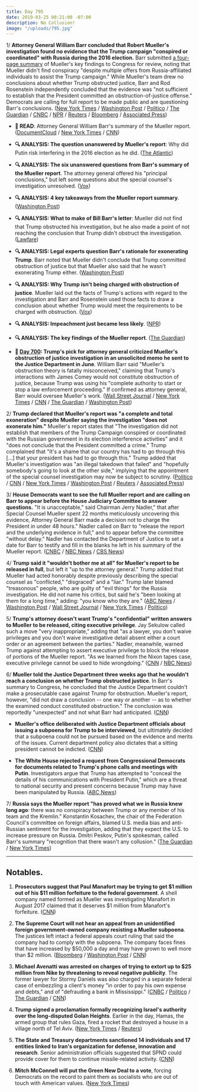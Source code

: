 ```yaml
---
title: Day 795
date: 2019-03-25 08:21:00 -07:00
description: No Collusion!
image: "/uploads/795.jpg"
---
```


1/ **Attorney General William Barr concluded that Robert Mueller's investigation found no evidence that the Trump campaign "conspired or coordinated" with Russia during the 2016 election.** Barr submitted [a four-page summary](https://www.documentcloud.org/documents/5779699-Letter-to-Congress-detailing-Robert-Mueller-s.html) of Mueller's key findings to Congress for review, noting that Mueller didn't find conspiracy "despite multiple offers from Russia-affiliated individuals to assist the Trump campaign." While Mueller's team drew no conclusions about whether Trump obstructed justice, Barr and Rod Rosenstein independently concluded that the evidence was "not sufficient to establish that the President committed an obstruction-of-justice offense." Democrats are calling for full report to be made public and are questioning Barr's conclusions. ([New York Times](https://www.nytimes.com/2019/03/24/us/politics/mueller-report-summary.html) / [Washington Post](https://www.washingtonpost.com/world/national-security/republicans-and-democrats-brace-for-renewed-battles-over-mueller-report/2019/03/23/56d9f214-4db3-11e9-b79a-961983b7e0cd_story.html) / [Politico](https://www.politico.com/story/2019/03/24/breaking-news-barr-to-release-summary-of-mueller-report-1233771) / [The Guardian](https://www.theguardian.com/us-news/2019/mar/24/mueller-report-donald-trump-barr-congress-russia) / [CNBC](https://www.cnbc.com/2019/03/24/fight-over-mueller-report-and-trump-russia-investigation-isnt-over.html) / [NPR](https://www.npr.org/2019/03/24/706318191/trump-white-house-havent-seen-or-been-briefed-on-mueller-investigation-report) / [Reuters](https://www.reuters.com/article/us-usa-trump-russia-barr/mueller-does-not-find-trump-campaign-knowingly-conspired-with-russia-idUSKCN1R50RG) / [Bloomberg](https://www.bloomberg.com/news/articles/2019-03-24/mueller-made-no-conclusion-on-obstruction-by-trump-barr-says) / [Associated Press](https://apnews.com/ea617240fe264947a967f8d13ed9a9a5))

* **📖 READ**: Attorney General William Barr's summary of the Mueller report. ([DocumentCloud](https://www.documentcloud.org/documents/5779699-Letter-to-Congress-detailing-Robert-Mueller-s.html) / [New York Times](https://www.nytimes.com/interactive/2019/03/24/us/politics/barr-letter-mueller-report.html) / [CNN](https://www.cnn.com/2019/03/24/politics/read-mueller-key-findings-doj/index.html))

* **🔍 ANALYSIS: The question unanswered by Mueller's report**: Why did Putin risk interfering in the 2016 election as he did. ([The Atlantic](https://www.theatlantic.com/ideas/archive/2019/03/mueller-report-leaves-one-key-question-unanswered/585625/))

* **🔍 ANALYSIS: The six unanswered questions from Barr's summary of the Mueller report**. The attorney general offered his "principal conclusions," but left some questions abut the special counsel's investigation unresolved. ([Vox](https://www.vox.com/2019/3/24/18279886/mueller-report-summary-trump-william-barr-questions))

* **🔍 ANALYSIS: 4 key takeaways from the Mueller report summary**. ([Washington Post](https://www.washingtonpost.com/politics/2019/03/24/takeaways-mueller-reports-principal-conclusions/))

* **🔍 ANALYSIS: What to make of Bill Barr's letter**: Mueller did not find that Trump obstructed his investigation, but he also made a point of not reaching the conclusion that Trump didn't obstruct the investigation. ([Lawfare](https://www.lawfareblog.com/what-make-bill-barrs-letter))

* **🔍 ANALYSIS: Legal experts question Barr's rationale for exonerating Trump**. Barr noted that Mueller didn't conclude that Trump committed obstruction of justice but that Mueller also said that he wasn't exonerating Trump either. ([Washington Post](https://www.washingtonpost.com/politics/2019/03/25/problems-with-william-barrs-conclusion-that-trump-didnt-obstruct-justice/))

* **🔍 ANALYSIS: Why Trump isn't being charged with obstruction of justice**. Mueller laid out the facts of Trump's actions with regard to the investigation and Barr and Rosenstein used those facts to draw a conclusion about whether Trump would meet the requirements to be charged with obstruction. ([Vox](https://www.vox.com/policy-and-politics/2019/3/24/18279851/mueller-trump-obstruction-justice-exoneration))

* **🔍 ANALYSIS: Impeachment just became less likely**. ([NPR](https://www.npr.org/2019/03/25/706432776/impeachment-just-got-less-likely-and-6-other-takeaways-from-the-barr-letter))

* **🔍 ANALYSIS: The key findings of the Mueller report**. ([The Guardian](https://www.theguardian.com/us-news/2019/mar/25/the-mueller-report-key-findings))

* **📌 [Day 700](https://whatthefuckjusthappenedtoday.com/2018/12/20/day-700/#3-trumps-pick-for-attorney-general-c): Trump's pick for attorney general criticized Mueller's obstruction of justice investigation in an unsolicited memo he sent to the Justice Department in June**. William Barr said "Mueller's obstruction theory is fatally misconceived," claiming that Trump's interactions with James Comey would not constitute obstruction of justice, because Trump was using his "complete authority to start or stop a law enforcement proceeding." If confirmed as attorney general, Barr would oversee Mueller's work. ([Wall Street Journal](https://www.wsj.com/articles/trumps-attorney-general-pick-criticized-an-aspect-of-mueller-probe-in-memo-to-justice-department-11545275973) / [New York Times](https://www.nytimes.com/2018/12/20/us/politics/barr-whitaker-mueller-trump.html) / [CNN](https://www.cnn.com/2018/12/19/politics/bill-barr-comey-obstruction/index.html) / [The Guardian](https://www.theguardian.com/us-news/2018/dec/20/william-barr-trump-attorney-general-muller-investigation-memo) / [Washington Post](https://www.washingtonpost.com/world/national-security/attorney-general-nominee-wrote-memo-criticizing-mueller-obstruction-probe/2018/12/20/72a01304-044b-11e9-b5df-5d3874f1ac36_story.html))

2/ **Trump declared that Mueller's report was "a complete and total exoneration" despite Mueller saying the investigation "does not exonerate him."** Mueller's report states that "The investigation did not establish that members of the Trump Campaign conspired or coordinated with the Russian government in its election interference activities" and it "does not conclude that the President committed a crime." Trump complained that "It's a shame that our country has had to go through this \[...\] that your president has had to go through this." Trump added that Mueller's investigation was "an illegal takedown that failed" and "hopefully somebody's going to look at the other side," implying that the appointment of the special counsel investigation may now be subject to scrutiny. ([Politico](https://www.politico.com/story/2019/03/24/trump-mueller-report-1233442) / [CNN](https://www.cnn.com/2019/03/24/politics/donald-trump-response-mueller-report/index.html) / [New York Times](https://www.nytimes.com/2019/03/24/us/politics/trump-exonerated.html) / [Washington Post](https://www.washingtonpost.com/politics/no-collusion-goes-from-a-defiant-mantra-to-a-rallying-cry-for-trumps-reelection/2019/03/24/2a98db5a-4e64-11e9-a3f7-78b7525a8d5f_story.html) / [Reuters](https://www.reuters.com/video/2019/03/24/trump-claims-complete-and-total-exonerat?videoId=529714002&videoChannel=1&channelName=Top\+News) / [Associated Press](https://apnews.com/ea617240fe264947a967f8d13ed9a9a5))

3/ **House Democrats want to see the full Mueller report and are calling on Barr to appear before the House Judiciary Committee to answer questions.** "It is unacceptable," said Chairman Jerry Nadler," that after Special Counsel Mueller spent 22 months meticulously uncovering this evidence, Attorney General Barr made a decision not to charge the President in under 48 hours." Nadler called on Barr to "release the report and the underlying evidence in full," and to appear before the committee "without delay." Nadler has contacted the Department of Justice to set a date for Barr to testify and fill in the blanks he left in his summary of the Mueller report. ([CNBC](https://www.cnbc.com/2019/03/24/fight-over-mueller-report-and-trump-russia-investigation-isnt-over.html) / [NBC News](https://www.nbcnews.com/politics/congress/nadler-begins-conversation-about-timing-barr-appearance-hill-n987016) / [CBS News](https://www.cbsnews.com/news/jerry-nadler-blasts-william-barr-making-decision-on-2-year-robert-mueller-probe-in-under-48-hours/))

4/ **Trump said it "wouldn't bother me at all" for Mueller's report to be released in full**, but left it "up to the attorney general." Trump added that Mueller had acted honorably despite previously describing the special counsel as "conflicted," "disgraced" and a "liar." Trump later blamed "treasonous" people, who are guilty of "evil things" for the Russia investigation. He did not name his critics, but said he's "been looking at them for a long time," adding: "you know who they are." ([ABC News](https://abcnews.go.com/Politics/democrats-demand-mueller-report-trump-attorney-general/story?id=61922470) / [Washington Post](https://www.washingtonpost.com/world/national-security/republicans-cheer-democrats-challenge-muellers-findings-on-trump-and-russia/2019/03/25/3b30a74e-4e8d-11e9-8d28-f5149e5a2fda_story.html) / [Wall Street Journal](https://www.wsj.com/articles/trump-more-than-happy-for-release-of-full-mueller-report-white-house-says-11553520972) / [New York Times](https://www.nytimes.com/2019/03/25/us/politics/trump-russia.html) / [Politico](https://www.politico.com/story/2019/03/24/mueller-report-trump-white-house-1234187))

5/ **Trump's attorney doesn't want Trump's "confidential" written answers to Mueller to be released, citing executive privilege**. Jay Sekulow called such a move "very inappropriate," adding that "as a lawyer, you don't waive privileges and you don't waive investigative detail absent either a court order or an agreement between the parties." Nadler, meanwhile, warned Trump against attempting to assert executive privilege to block the release of portions of the Mueller report. "As we learned from the Nixon tapes case, executive privilege cannot be used to hide wrongdoing." ([CNN](https://www.cnn.com/2019/03/25/politics/jay-sekulow-trump-mueller-written-answers/index.html) / [NBC News](https://www.nbcnews.com/politics/meet-the-press/nadler-executive-privilege-can-t-be-used-hide-wrongdoing-mueller-n986696))

6/ **Mueller told the Justice Department three weeks ago that he wouldn't reach a conclusion on whether Trump obstructed justice**. In Barr's summary to Congress, he concluded that the Justice Department couldn't make a prosecutable case against Trump for obstruction. Mueller's report, however, "did not draw a conclusion -- one way or another -- as to whether the examined conduct constituted obstruction." The conclusion was reportedly "unexpected" and not what Barr had anticipated. ([CNN](https://www.cnn.com/2019/03/25/politics/mueller-obstruction-conclusion/index.html))

* **Mueller's office deliberated with Justice Department officials about issuing a subpoena for Trump to be interviewed**, but ultimately decided that a subpoena could not be pursued based on the evidence and merits of the issues. Current department policy also dictates that a sitting president cannot be indicted. ([CNN](https://www.cnn.com/2019/03/24/politics/mueller-doj-subpoena-trump/index.html))

* **The White House rejected a request from Congressional Democrats for documents related to Trump's phone calls and meetings with Putin**. Investigators argue that Trump has attempted to "conceal the details of his communications with President Putin," which are a threat to national security and present concerns because Trump may have been manipulated by Russia. ([ABC News](https://abcnews.go.com/Politics/white-house-rejects-house-democrats-request-trump-putin/story?id=61843655))

7/ **Russia says the Mueller report "has proved what we in Russia knew long ago**: there was no conspiracy between Trump or any member of his team and the Kremlin." Konstantin Kosachev, the chair of the Federation Council's committee on foreign affairs, blamed U.S. media bias and anti-Russian sentiment for the investigation, adding that they expect the U.S. to increase pressure on Russia. Dmitri Peskov, Putin's spokesman, called Barr's summary "recognition that there wasn't any collusion." ([The Guardian](https://www.theguardian.com/world/2019/mar/25/russia-reaction-mueller-report-proved-what-already-knew) / [New York Times](https://www.nytimes.com/2019/03/25/world/europe/russia-mueller-report-trump.html))

---

## Notables.

1. **Prosecutors suggest that Paul Manafort may be trying to get $1 million out of his $11 million forfeiture to the federal government**. A shell company named formed as Mueller was investigating Manafort in August 2017 claimed that it deserves $1 million from Manafort's forfeiture. ([CNN](https://www.cnn.com/2019/03/23/politics/paul-manafort-million-dollars-forfeiture/index.html))

2. **The Supreme Court will not hear an appeal from an unidentified foreign government-owned company resisting a Mueller subpoena**. The justices left intact a federal appeals court ruling that said the company had to comply with the subpoena. The company faces fines that have increased by $50,000 a day and may have grown to well more than $2 million. ([Bloomberg](https://www.bloomberg.com/news/articles/2019-03-25/mystery-company-in-mueller-subpoena-fight-loses-at-supreme-court) / [Washington Post](https://www.washingtonpost.com/politics/courts_law/supreme-court-wont-hear-appeal-from-company-resisting-mueller-subpoena/2019/03/25/2002c508-4f03-11e9-88a1-ed346f0ec94f_story.html) / [CNN](https://www.cnn.com/2019/03/25/politics/supreme-court-mueller-grand-jury-documents/index.html))

3. **Michael Avenatti was arrested on charges of trying to extort up to $25 million from Nike by threatening to reveal negative publicity**. The former lawyer for Stormy Daniels was also charged in a separate federal case of embezzling a client's money "in order to pay his own expense and debts," and of "defrauding a bank in Mississippi." ([CNBC](https://www.cnbc.com/2019/03/25/michael-avenatti-to-be-charged-with-wire-and-bank-fraud.html) / [Politico](https://www.politico.com/story/2019/03/25/ny-prosecutors-announce-charges-against-avenatti-in-alleged-extortion-scheme-1235231) / [The Guardian](https://www.theguardian.com/us-news/2019/mar/25/michael-avenatti-extortion-arrested-charged-nike) / [CNN](https://www.cnn.com/2019/03/25/politics/michael-avenatti/index.html))

4. **Trump signed a proclamation formally recognizing Israel's authority over the long-disputed Golan Heights**. Earlier in the day, Hamas, the armed group that rules Gaza, fired a rocket that destroyed a house in a village north of Tel Aviv. ([New York Times](https://www.nytimes.com/2019/03/25/us/politics/benjamin-netanyahu-donald-trump-meeting.html) / [Reuters](https://www.reuters.com/article/us-israel-palestinians-violence-idUSKCN1R60M3))

5. **The State and Treasury departments sanctioned 14 individuals and 17 entities linked to Iran's organization for defense, innovation and research**. Senior administration officials suggested that SPND could provide cover for them to continue missile-related activity. ([CNN](https://www.cnn.com/2019/03/22/politics/state-treasury-iran-sanctions/index.html))

6. **Mitch McConnell will put the Green New Deal to a vote**, forcing Democrats on the record to paint them as socialists who are out of touch with American values. ([New York Times](https://www.nytimes.com/2019/03/25/us/politics/green-new-deal-vote.html))
